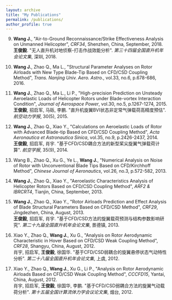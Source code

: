 ```yaml
---
layout: archive
title: "My Publications"
permalink: /publications/
author_profile: true
---
```


9. **Wang J.**, &quot;Air-to-Ground Reconnaissance/Strike Effectiveness Analysis on Unmanned Helicopter&quot;, *CRF34*, Shenzhen, China, September, 2018.  
**王俊毅**. &quot;无人直升机对地侦察-打击作战效能分析&quot;. *第三十四届全国直升机年会论文集*, 深圳, 2018.

8. **Wang J.**, Zhao Q., Ma L., &quot;Structural Parameter Analyses on Rotor Airloads with New Type Blade-Tip Based on CFD/CSD Coupling Method&quot;, *Trans. Nanjing Univ. Aero. Astro.*, vol.33, no.6, p.678-686, 2016.

7. **Wang J.**, Zhao Q., Ma L., Li P., &quot;High-precision Prediction on Unsteady Aeroelastic Loads of Helicopter Rotors under Blade-vortex Interaction Condition&quot;, *Journal of Aerospace Power*, vol.30, no.5, p.1267-1274, 2015.  
**王俊毅**, 招启军, 马砾, 李鹏. &quot;直升机旋翼BVI状态非定常气弹载荷高精度预估&quot;. *航空动力学报*, 30(5), 2015.

6. **Wang J.**, Zhao Q., Xiao Y., &quot;Calculations on Aeroelastic Loads of Rotor with Advanced Blade-tip Based on CFD/CSD Coupling Method&quot;, *Acta Aeronautica et Astronautica Sinica*, vol.35, no.9, p.2426-2437, 2014.  
**王俊毅**, 招启军, 肖宇. &quot;基于CFD/CSD耦合方法的新型桨尖旋翼气弹载荷计算&quot;. *航空学报*, 35(9), 2014.

5. Wang B., Zhao Q., Xu G., Ye L., **Wang J.**, &quot;Numerical Analysis on Noise of Rotor with Unconventional Blade Tips Based on CFD/Kirchhoff Method&quot;, *Chinese Journal of Aeronautics*, vol.26, no.3, p.572-582, 2013.

4. **Wang J.**, Zhao Q., Xiao Y., &quot;Aeroelastic Characteristics Analysis of Helicopter Rotors Based on CFD/CSD Coupling Method&quot;, *ARF2 & IBRCRT4*, Tianjin, China, September, 2013.

3. **Wang J.**, Zhao Q., Xiao Y., &quot;Rotor Airloads Prediction and Effect Analysis of Blade Structural Parameters Based on CFD/CSD Method&quot;, *CRF29*, Jingdezhen, China, August, 2013.  
**王俊毅**, 招启军, 肖宇. &quot;基于CFD/CSD方法的旋翼载荷预测与结构参数影响研究&quot;. *第二十九届全国直升机年会论文集*, 景德镇, 2013.

2. Xiao Y., Zhao Q., **Wang J.**, Xu G., &quot;Analysis on Rotor Aerodynamic Characteristic in Hover Based on CFD/CSD Weak Coupling Method&quot;, *CRF28*, Shangyu, China, August, 2012.  
肖宇, 招启军, **王俊毅**, 徐国华. &quot;基于CFD/CSD弱耦合的旋翼悬停状态气动特性分析&quot;. *第二十八届全国直升机年会论文集*, 上虞, 2012.

1. Xiao Y., Zhao Q., **Wang J.**, Xu G., Li P., &quot;Analysis on Rotor Aerodynamic Airloads Based on CFD/CSD Weak Coupling Method&quot;, *CCCFD15*, Yantai, China, August, 2012.  
肖宇, 招启军, **王俊毅**, 徐国华, 李鹏. &quot;基于CFD/CSD弱耦合方法的旋翼气动载荷分析&quot;. *第十五届全国计算流体力学会议论文集*, 烟台, 2012. 